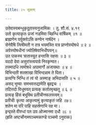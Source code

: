 ```yaml
---
title: २५ सूक्तम्

---
```

उतेवास्यबन्धुकृदुतास्यनुजामिकः । तु. शौ.सं. ४.१९  
उतो कृत्याकृतः प्रजां नडमिवा च्छिन्धि वार्षिकम् ॥१ ॥  
ब्राह्मणेन पर्युक्तोऽसि कण्वेन नार्षदेन ।  
सेनेवैषि त्विषीमती न तत्र भयमस्ति यत्र प्राप्नोस्योषधे ॥ २ ॥  
अग्रेस्योषधीनां ज्योतिषेवाभिधीपयन्॥  
उत पाकस्य त्रातास्युत हन्तासि रक्षसः ॥ ३ ॥  
यददो देवा असुरांस्त्वयाग्रे निरकृण्वत।  
तस्मादधि त्वमोषधे अपामार्गो अजायथाः ॥ ४ ॥  
विभिन्दती शतशाखा विभिन्दन्नाम ते पिता।  
प्रत्यग्वि भिन्धि तं त्वं यो अस्माङ् अभिदासति ॥ ५ ॥  
असद् भूम्याः समभवत्तद्यामेति बृहद्वचः ।  
तदित्तदो विधूमयत् प्रत्यक् कर्तारमृच्छतु ॥ ६ ॥  
प्रत्यङ् हिंसं बभूविथ प्रतीचीनफलस्त्वम्॥  
प्रतीचीः कृत्या आकृत्यामुं कृत्याकृतं जहि ॥७॥  
शतेन मा परि पाहि सहस्रेणाभि रक्ष मा।  
इन्द्रस्ते वीरुधां पत उग्र ओज्मानमा दधौ ॥८ ॥  
(ह्रति अष्टर्चोनामपञ्चमकाण्डे पञ्चमो ऽनुवाकः)  